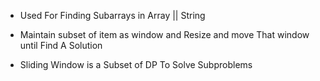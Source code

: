 - Used For Finding Subarrays in Array || String

- Maintain subset of item as window and Resize and move That window until Find A Solution

- Sliding Window is a Subset of DP To Solve Subproblems